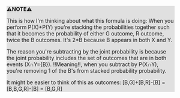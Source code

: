 <div style="margin:2em; background-color: #e0e0e0;">

<strong>⚠️NOTE️️️⚠️</strong>

This is how I'm thinking about what this formula is doing: When you perform P(X)+P(Y) you're stacking the probabilities together such that it becomes the probability of either G outcome, R outcome, twice the B outcomes. It's 2\*B because B appears in both X and Y.

The reason you're subtracting by the joint probability is because the joint probability includes the set of outcomes that are in both events (X∩Y={B}). !!Meaning!!, when you subtract by P(X∩Y), you're removing 1 of the B's from stacked probability probability.

It might be easier to think of this as outcomes: [B,G]+[B,R]-[B] = [B,B,G,R]-[B] = [B,G,R]
</div>

